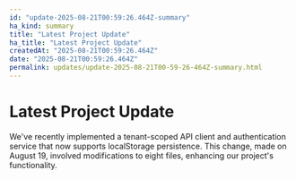 ```yaml
---
id: "update-2025-08-21T00:59:26.464Z-summary"
ha_kind: summary
title: "Latest Project Update"
ha_title: "Latest Project Update"
createdAt: "2025-08-21T00:59:26.464Z"
date: "2025-08-21T00:59:26.464Z"
permalink: updates/update-2025-08-21T00-59-26-464Z-summary.html
---
```


<!--HA-START-->
# Latest Project Update

We've recently implemented a tenant-scoped API client and authentication service that now supports localStorage persistence. This change, made on August 19, involved modifications to eight files, enhancing our project's functionality.

<!--HA-END-->
